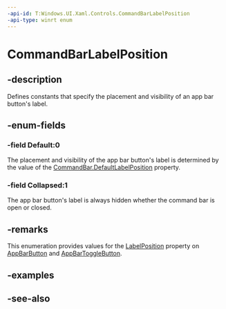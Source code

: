 ```yaml
---
-api-id: T:Windows.UI.Xaml.Controls.CommandBarLabelPosition
-api-type: winrt enum
---
```


<!-- Enumeration syntax
public enum Windows.UI.Xaml.Controls.CommandBarLabelPosition : int
-->

# CommandBarLabelPosition

## -description
Defines constants that specify the placement and visibility of an app bar button's label.



## -enum-fields
### -field Default:0
The placement and visibility of the app bar button's label is determined by the value of the [CommandBar.DefaultLabelPosition](commandbar_defaultlabelposition.md) property.

### -field Collapsed:1
The app bar button's label is always hidden whether the command bar is open or closed.


## -remarks
This enumeration provides values for the [LabelPosition](appbarbutton_labelposition.md) property on [AppBarButton](appbarbutton.md) and [AppBarToggleButton](appbartogglebutton.md).

## -examples

## -see-also
